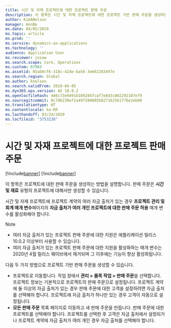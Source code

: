 ```yaml
---
title: 시간 및 자재 프로젝트에 대한 프로젝트 판매 주문
description: 이 항목은 시간 및 자재 프로젝트에 대한 프로젝트 기반 판매 주문을 생성하는 방법을 설명합니다.
author: KimANelson
manager: AnnBe
ms.date: 04/05/2019
ms.topic: article
ms.prod: ''
ms.service: dynamics-ax-applications
ms.technology: ''
audience: Application User
ms.reviewer: josaw
ms.search.scope: Core, Operations
ms.custom: 87983
ms.assetid: 05ab0cf6-318c-42de-ba56-3e662283497e
ms.search.region: Global
ms.author: knelson
ms.search.validFrom: 2019-04-05
ms.dyn365.ops.version: AX 10.0.2
ms.openlocfilehash: 446c73e9491b1892847caf7e843c802292107ef9
ms.sourcegitcommit: 8c786230ef2a497280885b827162561776e2eb00
ms.translationtype: HT
ms.contentlocale: ko-KR
ms.lasthandoff: 03/24/2020
ms.locfileid: "3753230"
---
```

# <a name="project-sales-orders-for-time-and-material-projects"></a>시간 및 자재 프로젝트에 대한 프로젝트 판매 주문

[!include[banner](../includes/banner.md)]
[!include[banner](../includes/preview-banner.md)]

이 항목은 프로젝트에 대한 판매 주문을 생성하는 방법을 설명합니다. 판매 주문은 **시간 및 재료** 유형의 프로젝트에 대해서만 생성할 수 있습니다.

시간 및 자재 프로젝트에 프로젝트 계약의 여러 자금 출처가 있는 경우 **프로젝트 관리 및 회계 매개 변수**페이지의 **자금 출처가 여러 개인 프로젝트에 대한 판매 주문 허용** 매개 변수를 활성화해야 합니다. 

> [!NOTE]
> - 여러 자금 출처가 있는 프로젝트 판매 주문에 대한 지원은 애플리케이션 릴리스 10.0.2 이상부터 사용할 수 있습니다.
> - 여러 자금 출처가 있는 프로젝트 판매 주문에 대한 지원을 활성화하는 매개 변수는 2020년 4월 릴리스 웨이브에서 제거되며 그 이후에는 기능이 항상 활성화됩니다.

다음 두 가지 방법으로 프로젝트 기반 판매 주문을 생성할 수 있습니다.

- 프로젝트로 이동합니다. 작업 창에서 **관리 > 품목 작업 > 판매 주문**을 선택합니다. 프로젝트 정보는 기본적으로 프로젝트의 판매 주문으로 설정됩니다. 프로젝트 계약에 둘 이상의 자금 출처가 있는 경우 판매 주문에 대한 고객을 설정하려면 자금 출처를 선택해야 합니다. 프로젝트에 자금 출처가 하나만 있는 경우 고객이 자동으로 설정됩니다.
- **모든 판매 주문** 목록 페이지로 이동하고 새 판매 주문을 만듭니다. 판매 주문에 대한 프로젝트를 선택해야 합니다. 프로젝트를 선택한 후 고객은 자금 출처에서 설정되거나 프로젝트 계약에 자금 출처가 여러 개인 경우 자금 출처를 선택해야 합니다.

